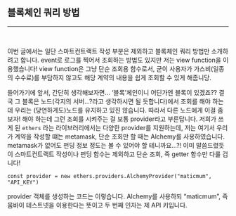 ## 블록체인 쿼리 방법

<hr>

<br>

이번 글에서는 일단 스마트컨트랙트 작성 부분은 제외하고 블록체인 쿼리 방법만 소개하려고 합니다. event로 로그를 찍어서 조회하는 방법도 있지만 저는 view function을 이용했습니다! view function은 그냥 단순 조회용 함수로서, 굳이 사용자가 가스비(일종의 수수료)를 부담하지 않고도 해당 계약의 내용을 쉽게 조회할 수 있게 해줍니당.

들어가기에 앞서, 간단히 생각해보자면... ‘블록’체인이니 어딘가엔 블록이 있겠죠?? 결국 그 블록은 노드(각지의 서버...?라고 생각하시면 될 듯합니다)에서 조회를 해야 하는데 우리는 (당연하게도)노드를 유지하고 있진 않습니다. 따라서 다른 노드에게 이걸 좀 보자! 해야 하는데 그런 조회를 시켜주는 걸 보통 provider라고 부른답니다. 저희가 쓰게 된 `ethers` 라는 라이브러리에서는 다양한 provider를 지원하는데, 저는 여기서 우리가 계약을 작성할 떄는 metamask, 단순 조회만 할 때는 Alchemy를 사용하였습니다. metamask가 없어도 펀딩 정보 정도는 볼 수 있어야 할 테니까요...?! 이미 말씀드렸듯이 스마트컨트랙트 작성이나 펀딩 함수는 제외하고 단순 조회, 즉 getter 함수만 다룰 겁니다!

```tsx
const provider = new ethers.providers.AlchemyProvider("maticmum", 
"API_KEY")
```

provider 객체를 생성하는 코드는 이렇습니다. Alchemy를 사용하되 “maticmum”, 즉 뭄바이 테스트넷을 이용한다는 뜻이고 두 번째 인자는 제 API 키입니다.